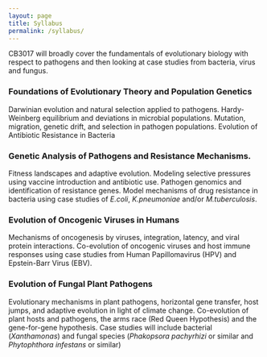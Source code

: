 ```yaml
---
layout: page
title: Syllabus
permalink: /syllabus/
---
```


CB3017 will broadly cover the fundamentals of evolutionary biology with respect to pathogens and then looking at case studies from bacteria, virus and fungus.

### Foundations of Evolutionary Theory and Population Genetics
Darwinian evolution and natural selection applied to pathogens. Hardy-Weinberg equilibrium and deviations in microbial populations. Mutation, migration, genetic drift, and selection in pathogen populations.
Evolution of Antibiotic Resistance in Bacteria

### Genetic Analysis of Pathogens and Resistance Mechanisms. 
Fitness landscapes and adaptive evolution. Modeling selective pressures using vaccine introduction and antibiotic use. Pathogen genomics and identification of resistance genes. Model mechanisms of drug resistance in bacteria using case studies of *E.coli*, *K.pneumoniae* and/or *M.tuberculosis*.

### Evolution of Oncogenic Viruses in Humans
Mechanisms of oncogenesis by viruses, integration, latency, and viral protein interactions. Co-evolution of oncogenic viruses and host immune responses using case studies from Human Papillomavirus (HPV) and Epstein-Barr Virus (EBV).

### Evolution of Fungal Plant Pathogens
Evolutionary mechanisms in plant pathogens, horizontal gene transfer, host jumps, and adaptive evolution in light of climate change. Co-evolution of plant hosts and pathogens, the arms race (Red Queen Hypothesis) and the gene-for-gene hypothesis. Case studies will include bacterial (*Xanthamonas*) and fungal species (*Phakopsora pachyrhizi* or similar and  *Phytophthora infestans* or similar)

